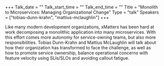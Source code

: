 +++
Talk_date = ""
Talk_start_time = ""
Talk_end_time = ""
Title = "Monolith to Microservices: Managing Organizational Change"
Type = "talk"
Speakers = ["tobias-dunn-krahn", "mattius-mclaughlin"]
+++

Like many modern development organizations, xMatters has been hard at work decomposing a monolithic application into many microservices.  With this effort comes more autonomy for service-owning teams, but also more responsibilities.  Tobias Dunn-Krahn and Mattius McLaughlin will talk about how their organization has transformed to face the challenge, as well as how to promote service ownership, balance operational concerns with feature velocity using SLIs/SLOs and avoiding callout fatigue.